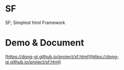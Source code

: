 # SF
SF; Simplest html Framework

# Demo & Document
[https://dong-gi.github.io/project/sf.html](https://dong-gi.github.io/project/sf.html)